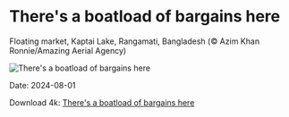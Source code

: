 # There's a boatload of bargains here

Floating market, Kaptai Lake, Rangamati, Bangladesh (© Azim Khan Ronnie/Amazing Aerial Agency)

![There's a boatload of bargains here](https://bing.com/th?id=OHR.KaptaiLake_EN-US6490685268_UHD.jpg&rf=LaDigue_UHD.jpg&pid=hp&w=1024&h=576&rs=1&c=4)

Date: 2024-08-01

Download 4k: [There's a boatload of bargains here](https://bing.com/th?id=OHR.KaptaiLake_EN-US6490685268_UHD.jpg&rf=LaDigue_UHD.jpg&pid=hp&w=3840&h=2160&rs=1&c=4)

